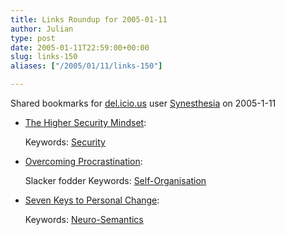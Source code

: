 ```yaml
---
title: Links Roundup for 2005-01-11
author: Julian
type: post
date: 2005-01-11T22:59:00+00:00
slug: links-150 
aliases: ["/2005/01/11/links-150"]

---
```

Shared bookmarks for [del.icio.us][1] user  [Synesthesia][2] on 2005-1-11

  * [The Higher Security Mindset][3]:
   
    Keywords: [Security][4]
  * [Overcoming Procrastination][5]:
  
    Slacker fodder Keywords: [Self-Organisation][6]
  * [Seven Keys to Personal Change][7]:
   
    Keywords: [Neuro-Semantics][8]

 [1]: https://del.icio.us/
 [2]: https://del.icio.us/synesthesia
 [3]: https://silverstr.ufies.org/blog/archives/000775.html "https://silverstr.ufies.org/blog/archives/000775.html"
 [4]: https://del.icio.us/synesthesia/Security
 [5]: https://www.dexterity.com/articles/overcoming-procrastination.htm "https://www.dexterity.com/articles/overcoming-procrastination.htm"
 [6]: https://del.icio.us/synesthesia/Self-Organisation
 [7]: https://www.neurosemantics.com/Articles/Personal_Change.htm "https://www.neurosemantics.com/Articles/Personal_Change.htm"
 [8]: https://del.icio.us/synesthesia/Neuro-Semantics